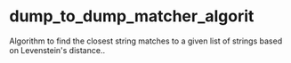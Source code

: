 # dump_to_dump_matcher_algorit

Algorithm to find the closest string matches to a given list of strings based on Levenstein's distance..

